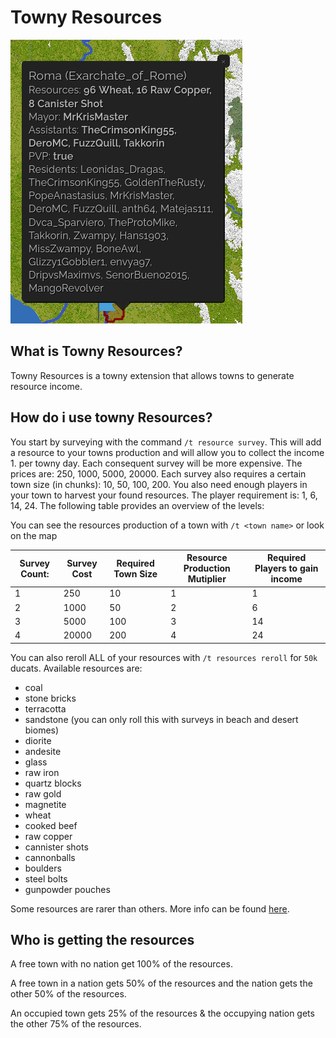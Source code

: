 # Towny Resources

![map](../assets/towny_resources.png)

## What is Towny Resources?

Towny Resources is a towny extension that allows towns to generate
resource income.

## How do i use towny Resources?

You start by surveying with the command `/t resource survey`. This will add a resource to your towns
production and will allow you to collect the income 1. per towny day.
Each consequent survey will be more expensive.
The prices are: 250, 1000, 5000, 20000. Each survey also requires a certain town size (in chunks): 10, 50, 100, 200.
You also need enough players in your town to harvest your found resources. The player requirement is: 1, 6, 14, 24.
The following table provides an overview of the levels:

You can see the resources production of a town with `/t <town name>` or look on the map

| Survey Count: | Survey Cost | Required Town Size | Resource Production Mutiplier | Required Players to gain income |
| ------------- | ----------- | ------------------ | ----------------------------- | ------------------------------- |
| 1             | 250         | 10                 | 1                             | 1                               |
| 2             | 1000        | 50                 | 2                             | 6                               |
| 3             | 5000        | 100                | 3                             | 14                              |
| 4             | 20000       | 200                | 4                             | 24                              |

You can also reroll ALL of your resources with `/t resources reroll` for `50k` ducats.
Available resources are:

- coal
- stone bricks
- terracotta
- sandstone (you can only roll this with surveys in beach and desert biomes)
- diorite
- andesite
- glass
- raw iron
- quartz blocks
- raw gold
- magnetite
- wheat
- cooked beef
- raw copper
- cannister shots
- cannonballs
- boulders
- steel bolts
- gunpowder pouches

Some resources are rarer than others.
More info can be found [here](https://github.com/TownyAdvanced/TownyResources/blob/master/README.md).

## Who is getting the resources

A free town with no nation get 100% of the resources.

A free town in a nation gets 50% of the resources and the nation gets the other 50% of the resources.

An occupied town gets 25% of the resources & the occupying nation gets the other 75% of the resources.
